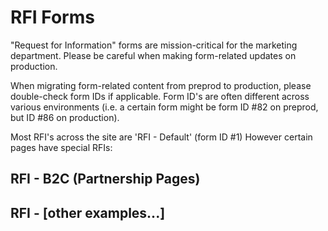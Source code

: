 # RFI Forms

"Request for Information" forms are mission-critical for the marketing department. Please be careful when making form-related updates on production.

When migrating form-related content from preprod to production, please double-check form IDs if applicable. Form ID's are often different across various environments (i.e. a certain form might be form ID #82 on preprod, but ID #86 on production).

Most RFI's across the site are 'RFI - Default' (form ID #1)
However certain pages have special RFIs:

## RFI - B2C (Partnership Pages)

## RFI - [other examples...]